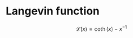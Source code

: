 # Langevin function

```math
\mathcal{L}(x) = \coth(x) - x^{-1}
```

<p align="center"><!-- cmdrun cat langevin.svg --></p>
